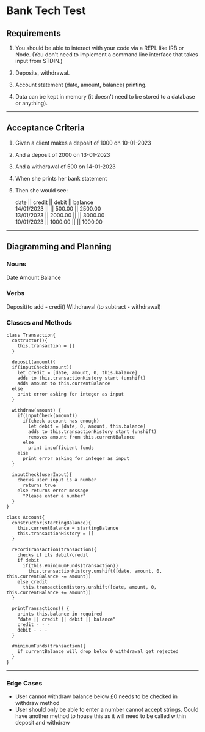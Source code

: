 # Bank Tech Test

## Requirements

1. You should be able to interact with your code via a REPL like IRB or Node.
   (You don't need to implement a command line interface that takes input from STDIN.)

2. Deposits, withdrawal.

3. Account statement (date, amount, balance) printing.

4. Data can be kept in memory (it doesn't need to be stored to a database or anything).

---

## Acceptance Criteria

1. Given a client makes a deposit of 1000 on 10-01-2023
2. And a deposit of 2000 on 13-01-2023
3. And a withdrawal of 500 on 14-01-2023
4. When she prints her bank statement
5. Then she would see:

   date || credit || debit || balance\
   14/01/2023 || || 500.00 || 2500.00\
   13/01/2023 || 2000.00 || || 3000.00\
   10/01/2023 || 1000.00 || || 1000.00

---

## Diagramming and Planning

### Nouns

Date
Amount
Balance

### Verbs

Deposit(to add - credit)
Withdrawal (to subtract - withdrawal)

### Classes and Methods

```
class Transaction{
  costructor(){
    this.transaction = []
  }

  deposit(amount){
  if(inputCheck(amount))
    let credit = [date, amount, 0, this.balance]
    adds to this.transactionHistory start (unshift)
    adds amount to this.currentBalance
  else
    print error asking for integer as input
  }

  withdraw(amount) {
    if(inputCheck(amount))
      if(check account has enough)
        let debit = [date, 0, amount, this.balance]
        adds to this.transactionHistory start (unshift)
        removes amount from this.currentBalance
      else
        print insufficient funds
    else
      print error asking for integer as input
  }

  inputCheck(userInput){
    checks user input is a number
      returns true
    else returns error message
      "Please enter a number"
  }
}

class Account{
  constructor(startingBalance){
    this.currentBalance = startingBalance
    this.transactionHistory = []
  }

  recordTransaction(transaction){
    checks if its debit/credit
    if debit
      if(this.#minimumFunds(transaction))
        this.transactionHistory.unshift([date, amount, 0, this.currentBalance -= amount])
    else credit
      this.transactionHistory.unshift([date, amount, 0, this.currentBalance += amount])
  }

  printTransactions() {
    prints this.balance in required
    "date || credit || debit || balance"
    credit - - -
    debit - - -
  }

  #minimumFunds(transaction){
    if currentBalance will drop below 0 withdrawal get rejected
  }
}
```

---

### Edge Cases

- User cannot withdraw balance below £0 needs to be checked in withdraw method
- User should only be able to enter a number cannot accept strings. Could have another method to house this as it will need to be called within deposit and withdraw
